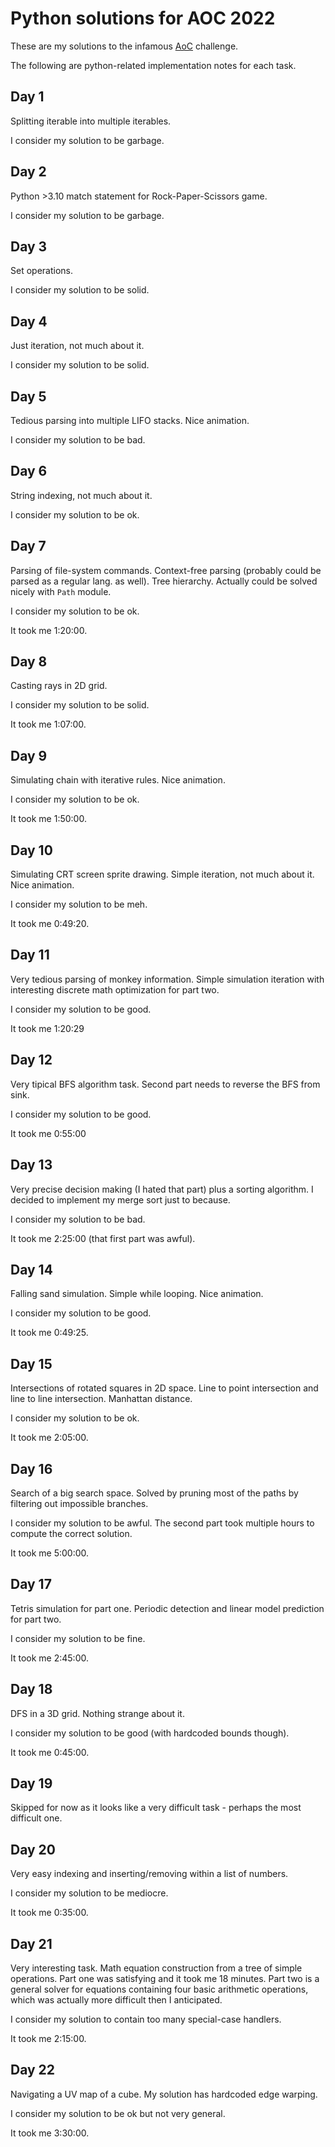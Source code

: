 # Python solutions for AOC 2022

These are my solutions to the infamous [AoC](https://adventofcode.com/2022/) challenge.

The following are python-related implementation notes for each task.

## Day 1

Splitting iterable into multiple iterables.

I consider my solution to be garbage.

## Day 2

Python >3.10 match statement for Rock-Paper-Scissors game.

I consider my solution to be garbage.

## Day 3

Set operations.

I consider my solution to be solid.

## Day 4

Just iteration, not much about it.

I consider my solution to be solid.

## Day 5

Tedious parsing into multiple LIFO stacks.
Nice animation.

I consider my solution to be bad.

## Day 6

String indexing, not much about it.

I consider my solution to be ok.

## Day 7

Parsing of file-system commands.
Context-free parsing (probably could be parsed as a regular lang. as well). 
Tree hierarchy. 
Actually could be solved nicely with `Path` module.

I consider my solution to be ok.

It took me 1:20:00.

## Day 8

Casting rays in 2D grid.

I consider my solution to be solid.

It took me 1:07:00.

## Day 9

Simulating chain with iterative rules.
Nice animation.

I consider my solution to be ok.

It took me 1:50:00.

## Day 10

Simulating CRT screen sprite drawing.
Simple iteration, not much about it.
Nice animation.

I consider my solution to be meh.

It took me 0:49:20.

## Day 11

Very tedious parsing of monkey information.
Simple simulation iteration with interesting discrete math optimization for part two.

I consider my solution to be good.

It took me 1:20:29

## Day 12

Very tipical BFS algorithm task.
Second part needs to reverse the BFS from sink.

I consider my solution to be good.

It took me 0:55:00

## Day 13

Very precise decision making (I hated that part) plus a sorting algorithm.
I decided to implement my merge sort just to because.

I consider my solution to be bad.

It took me 2:25:00 (that first part was awful).

## Day 14

Falling sand simulation.
Simple while looping.
Nice animation.

I consider my solution to be good.

It took me 0:49:25.

## Day 15

Intersections of rotated squares in 2D space.
Line to point intersection and line to line intersection.
Manhattan distance.

I consider my solution to be ok.

It took me 2:05:00.

## Day 16

Search of a big search space.
Solved by pruning most of the paths by filtering out impossible branches.

I consider my solution to be awful. The second part took multiple hours to compute the correct solution.

It took me 5:00:00.

## Day 17

Tetris simulation for part one.
Periodic detection and linear model prediction for part two.

I consider my solution to be fine.

It took me 2:45:00.


## Day 18

DFS in a 3D grid.
Nothing strange about it.

I consider my solution to be good (with hardcoded bounds though).

It took me 0:45:00.


## Day 19

Skipped for now as it looks like a very difficult task - perhaps the most difficult one.


## Day 20

Very easy indexing and inserting/removing within a list of numbers.

I consider my solution to be mediocre.

It took me 0:35:00.

## Day 21

Very interesting task.
Math equation construction from a tree of simple operations.
Part one was satisfying and it took me 18 minutes.
Part two is a general solver for equations containing four basic arithmetic operations,
which was actually more difficult then I anticipated.

I consider my solution to contain too many special-case handlers.

It took me 2:15:00.

## Day 22

Navigating a UV map of a cube.
My solution has hardcoded edge warping.

I consider my solution to be ok but not very general.

It took me 3:30:00.



